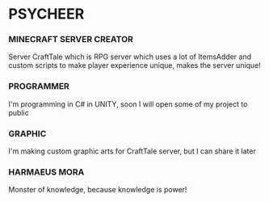 # PSYCHEER
### MINECRAFT SERVER CREATOR
Server CraftTale which is RPG server which uses a lot of ItemsAdder and custom scripts to make player experience unique, makes the server unique!
### PROGRAMMER
I'm programming in C# in UNITY, soon I will open some of my project to public
### GRAPHIC
I'm making custom graphic arts for CraftTale server, but I can share it later
### HARMAEUS MORA
Monster of knowledge, because knowledge is power!